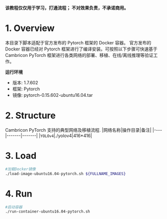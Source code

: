 
**该教程仅仅用于学习，打通流程； 不对效果负责，不承诺商用。**

# 1. Overview
本目录下脚本适配于官方发布的 Pytorch 框架的 Docker 容器。 官方发布的 Docker 容器已经对 Pytorch 框架进行了编译安装。可按照以下步骤可快速基于 Cambricon PyTorch 框架进行各类网络的部署、移植、在线/离线推理等验证工作。

**运行环境**

- 版本: 1.7.602
- 框架: Pytorch
- 镜像: pytorch-0.15.602-ubuntu16.04.tar

# 2. Structure
Cambricon PyTorch 支持的典型网络及移植流程.
|网络名称|操作目录|备注|
|----|-------|-------|
|`YOLOv4`|./yolov4|416*416|

# 3. Load
```bash
#加载Docker镜像
./load-image-ubuntu16.04-pytorch.sh ${FULLNAME_IMAGES}
```

# 4. Run
```bash
#启动容器
./run-container-ubuntu16.04-pytorch.sh
```
